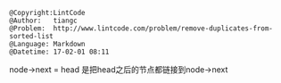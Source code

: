 ```
@Copyright:LintCode
@Author:   tiangc
@Problem:  http://www.lintcode.com/problem/remove-duplicates-from-sorted-list
@Language: Markdown
@Datetime: 17-02-01 08:11
```

node->next = head
是把head之后的节点都链接到node->next